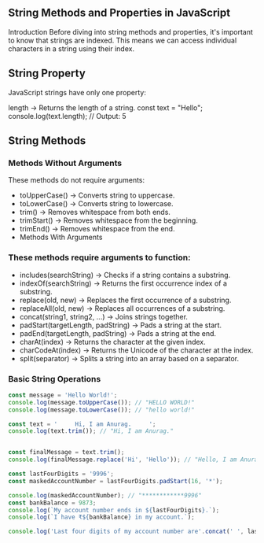 ## String Methods and Properties in JavaScript
Introduction
Before diving into string methods and properties, it's important to know that strings are indexed. This means we can access individual characters in a string using their index.

## String Property
JavaScript strings have only one property:

length → Returns the length of a string.
const text = "Hello";
console.log(text.length); // Output: 5


## String Methods
### Methods Without Arguments
These methods do not require arguments:

- toUpperCase() → Converts string to uppercase.
- toLowerCase() → Converts string to lowercase.
- trim() → Removes whitespace from both ends.
- trimStart() → Removes whitespace from the beginning.
- trimEnd() → Removes whitespace from the end.
- Methods With Arguments


### These methods require arguments to function:

- includes(searchString) → Checks if a string contains a substring.
- indexOf(searchString) → Returns the first occurrence index of a substring.
- replace(old, new) → Replaces the first occurrence of a substring.
- replaceAll(old, new) → Replaces all occurrences of a substring.
- concat(string1, string2, ...) → Joins strings together.
- padStart(targetLength, padString) → Pads a string at the start.
- padEnd(targetLength, padString) → Pads a string at the end.
- charAt(index) → Returns the character at the given index.
- charCodeAt(index) → Returns the Unicode of the character at the index.
- split(separator) → Splits a string into an array based on a separator.

  
### Basic String Operations
```javaScript
const message = 'Hello World!';
console.log(message.toUpperCase()); // "HELLO WORLD!"
console.log(message.toLowerCase()); // "hello world!"

const text = '     Hi, I am Anurag.     ';
console.log(text.trim()); // "Hi, I am Anurag."


const finalMessage = text.trim();
console.log(finalMessage.replace('Hi', 'Hello')); // "Hello, I am Anurag."

const lastFourDigits = '9996';
const maskedAccountNumber = lastFourDigits.padStart(16, '*');

console.log(maskedAccountNumber); // "************9996"
const bankBalance = 9873;
console.log(`My account number ends in ${lastFourDigits}.`); 
console.log(`I have ₹${bankBalance} in my account.`);

console.log('Last four digits of my account number are'.concat(' ', lastFourDigits));
```
